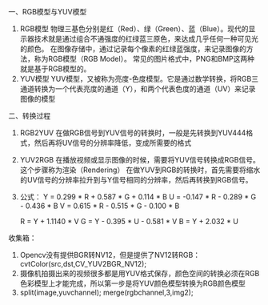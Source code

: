 一、RGB模型与YUV模型
1. RGB模型
    物理三基色分别是红（Red）、绿（Green）、蓝（Blue）。现代的显示器技术就是通过组合不通强度的红绿蓝三原色，来达成几乎任何一种可见光的颜色。
    在图像存储中，通过记录每个像素的红绿蓝强度，来记录图像的方法，称为RGB模型（RGB Model）。
    常见的图片格式中，PNG和BMP这两种就是基于RGB模型的。
2. YUV模型 
    YUV模型，又被称为亮度-色度模型。它是通过数学转换，将RGB三通道转换为一个代表亮度的通道（Y），和两个代表色度的通道（UV）来记录图像的模型

二、转换过程
1. RGB2YUV
    在做RGB信号到YUV信号的转换时，一般是先转换到YUV444格式，然后再将UV信号的分辨率降低，变成所需要的格式
2. YUV2RGB
    在播放视频或显示图像的时候，需要将YUV信号转换成RGB信号。这个步骤称为渲染（Rendering）
    在做YUV到RGB的转换时，首先需要将缩水的UV信号的分辨率拉升到与Y信号相同的分辨率，然后再转换到RGB信号。
3. 公式：
    Y = 0.299 * R + 0.587 * G + 0.114 * B
    U = -0.147 * R - 0.289 * G - 0.436 * B
    V = 0.615 * R - 0.515 * G - 0.100 * B 

    R = Y + 1.1140 * V
    G = Y - 0.395 * U - 0.581 * V
    B = Y + 2.032 * U 

收集箱：
1. Opencv没有提供BGR转NV12，但是提供了NV12转RGB：cvtColor(src,dst,CV_YUV2BGR_NV12);
2. 摄像机拍摄出来的视频很多都是用YUV格式保存，颜色空间的转换必须在RGB色彩模型上才能完成，所以第一步是将YUV颜色模型转换为RGB颜色模型
3.   split(image,yuvchannel); 
     merge(rgbchannel,3,img2);